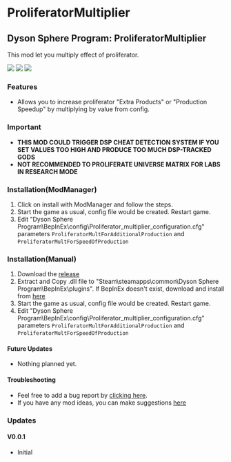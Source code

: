 # ProliferatorMultiplier

## Dyson Sphere Program: ProliferatorMultiplier   
This mod let you multiply effect of proliferator.

 <img src="https://user-images.githubusercontent.com/34166246/151697231-81a716d2-750b-4d27-9939-957a5c3f1274.png" />
 <img src="https://user-images.githubusercontent.com/34166246/151697236-297feeaf-2d5b-4a70-b20a-a52523844587.png" />
 <img src="https://user-images.githubusercontent.com/34166246/151697268-8e049b0f-42f1-41b3-8d65-51271dcedb91.png" />

### Features
- Allows you to increase proliferator "Extra Products" or "Production Speedup" by multiplying by value from config.

### Important
- **THIS MOD COULD TRIGGER DSP CHEAT DETECTION SYSTEM IF YOU SET VALUES TOO HIGH AND PRODUCE TOO MUCH DSP-TRACKED GODS**
- **NOT RECOMMENDED TO PROLIFERATE UNIVERSE MATRIX FOR LABS IN RESEARCH MODE**

### Installation(ModManager)
1. Click on install with ModManager and follow the steps.
2. Start the game as usual, config file would be created. Restart game.
3. Edit "Dyson Sphere Program\BepInEx\config\Proliferator_multiplier_configuration.cfg" parameters
`ProliferatorMultForAdditionalProduction` and `ProliferatorMultForSpeedOfProduction`

### Installation(Manual)
1. Download the [release](https://github.com/GoToNightmare/DSP-ProliferatorMultiplier/issues)
2. Extract and Copy .dll file to "Steam\steamapps\common\Dyson Sphere Program\BepInEx\plugins".
If BepInEx doesn't exist, download and install from [here](https://docs.bepinex.dev/articles/user_guide/installation/index.html)
3. Start the game as usual, config file would be created. Restart game.
4. Edit "Dyson Sphere Program\BepInEx\config\Proliferator_multiplier_configuration.cfg" parameters
`ProliferatorMultForAdditionalProduction` and `ProliferatorMultForSpeedOfProduction`

#### Future Updates 
- Nothing planned yet.

#### Troubleshooting
- Feel free to add a bug report by [clicking here](https://github.com/GoToNightmare/DSP-ProliferatorMultiplier/issues).
- If you have any mod ideas, you can make suggestions [here](https://github.com/GoToNightmare/DSP-ProliferatorMultiplier/issues)

### Updates

#### V0.0.1
- Initial

